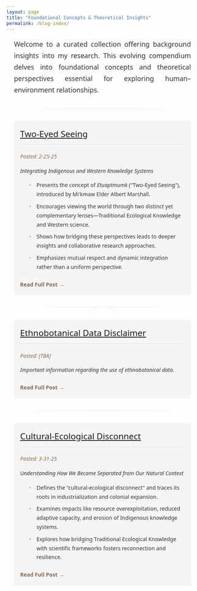 ```yaml
---
layout: page
title: "Foundational Concepts & Theoretical Insights"
permalink: /blog-index/
---
```


<style>
  /* Hide auto-generated heading */
  h1.post-title, h1.page-title, header.post-header h1 {
      display: none !important;
  }
  
  /* Color Palette */
  :root {
      --primary-color: #5b7e5f;
      --secondary-color: #8a6552;
      --accent-color: #d8b976;
      --light-bg: #f8f8f5;
      --dark-text: #333333;
  }
  
  /* Main content styles */
  .content-wrapper {
      font-family: 'Segoe UI', Tahoma, Geneva, Verdana, sans-serif;
      line-height: 1.7;
      color: var(--dark-text);
      max-width: 900px;
      margin: 0 auto;
      padding: 0 20px;
  }
  
  /* Introduction paragraph */
  .content-wrapper > p {
      font-size: 1.1rem;
      margin-bottom: 1.5rem;
      text-align: justify;
  }
  
  /* Content headings */
  .content-wrapper h2 {
      font-size: 1.7rem;
      color: var(--secondary-color);
      margin: 2.2rem 0 1.2rem;
      font-weight: 500;
      border-bottom: 1px solid rgba(216, 185, 118, 0.3);
      padding-bottom: 0.5rem;
  }
  
  /* Blog post (page) entry */
  .blog-entry {
      margin-bottom: 2rem;
      padding: 1rem;
      background-color: rgba(91, 126, 95, 0.05);
      border-radius: 4px;
  }
  
  .blog-entry h2 {
      margin-top: 0;
      font-size: 1.4rem;
      color: var(--secondary-color);
  }
  
  .blog-entry .post-meta {
      font-style: italic;
      color: var(--secondary-color);
      margin-bottom: 0.5rem;
  }
  
  .blog-entry .highlights {
      margin-top: 0.5rem;
  }
  
  .blog-entry .highlights li {
      margin-bottom: 0.5rem;
      position: relative;
      padding-left: 1.2rem;
      list-style-type: none;
  }
  
  .blog-entry .highlights li::before {
      content: "•";
      color: var(--accent-color);
      font-weight: bold;
      position: absolute;
      left: 0;
  }
  
  /* Subtle section dividers */
  .subtle-divider {
      height: 1px;
      background: linear-gradient(to right, transparent, #e0e0e0, transparent);
      margin: 2rem 0;
      border: none;
  }
  
  /* Read More link */
  .read-more {
      display: inline-block;
      color: var(--secondary-color);
      text-decoration: none;
      font-weight: 600;
      margin-top: 0.5rem;
  }
  
  .read-more:hover {
      text-decoration: underline;
  }
</style>

<div class="content-wrapper">
  <p>
    Welcome to a curated collection offering background insights into my research. This evolving compendium delves into foundational concepts and theoretical perspectives essential for exploring human–environment relationships.
  </p>
  
  <hr class="subtle-divider">
  
  <!-- Two-Eyed Seeing Page -->
  <div class="blog-entry">
    <h2><a href="/blog/two-eye/">Two-Eyed Seeing</a></h2>
    <p class="post-meta">Posted: 2-25-25</p>
    <p><em>Integrating Indigenous and Western Knowledge Systems</em></p>
    <div class="highlights">
      <ul>
        <li>Presents the concept of <em>Etuaptmumk</em> ("Two-Eyed Seeing"), introduced by Mi'kmaw Elder Albert Marshall.</li>
        <li>Encourages viewing the world through two distinct yet complementary lenses—Traditional Ecological Knowledge and Western science.</li>
        <li>Shows how bridging these perspectives leads to deeper insights and collaborative research approaches.</li>
        <li>Emphasizes mutual respect and dynamic integration rather than a uniform perspective.</li>
      </ul>
    </div>
    <a href="/blog/two-eye/" class="read-more">Read Full Post →</a>
  </div>
  
  <hr class="subtle-divider">
  
  <!-- Ethnobotanical Data Disclaimer Page -->
  <div class="blog-entry">
    <h2><a href="/blog/disclaimer/">Ethnobotanical Data Disclaimer</a></h2>
    <p class="post-meta">Posted: [TBA]</p>
    <p><em>Important information regarding the use of ethnobotanical data.</em></p>
    <a href="/blog/disclaimer/" class="read-more">Read Full Post →</a>
  </div>
  
  <hr class="subtle-divider">
  
  <!-- Cultural-Ecological Disconnect Page -->
  <div class="blog-entry">
    <h2><a href="/blog/cultural-ecological/">Cultural-Ecological Disconnect</a></h2>
    <p class="post-meta">Posted: 3-31-25</p>
    <p><em>Understanding How We Became Separated from Our Natural Context</em></p>
    <div class="highlights">
      <ul>
        <li>Defines the "cultural-ecological disconnect" and traces its roots in industrialization and colonial expansion.</li>
        <li>Examines impacts like resource overexploitation, reduced adaptive capacity, and erosion of Indigenous knowledge systems.</li>
        <li>Explores how bridging Traditional Ecological Knowledge with scientific frameworks fosters reconnection and resilience.</li>
      </ul>
    </div>
    <a href="/blog/cultural-ecological/" class="read-more">Read Full Post →</a>
  </div>
  
</div>
